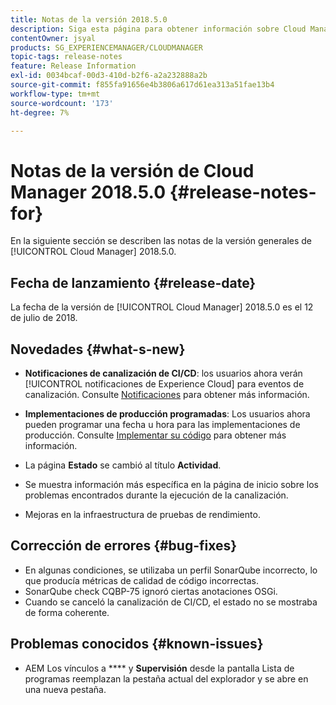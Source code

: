 ```yaml
---
title: Notas de la versión 2018.5.0
description: Siga esta página para obtener información sobre Cloud Manager 2018.5.0.
contentOwner: jsyal
products: SG_EXPERIENCEMANAGER/CLOUDMANAGER
topic-tags: release-notes
feature: Release Information
exl-id: 0034bcaf-00d3-410d-b2f6-a2a232888a2b
source-git-commit: f855fa91656e4b3806a617d61ea313a51fae13b4
workflow-type: tm+mt
source-wordcount: '173'
ht-degree: 7%

---
```


# Notas de la versión de Cloud Manager 2018.5.0 {#release-notes-for}

En la siguiente sección se describen las notas de la versión generales de [!UICONTROL Cloud Manager] 2018.5.0.

## Fecha de lanzamiento {#release-date}

La fecha de la versión de [!UICONTROL Cloud Manager] 2018.5.0 es el 12 de julio de 2018.

## Novedades {#what-s-new}

* **Notificaciones de canalización de CI/CD**: los usuarios ahora verán [!UICONTROL notificaciones de Experience Cloud] para eventos de canalización. Consulte [Notificaciones](/help/using/notifications.md) para obtener más información.

* **Implementaciones de producción programadas**: Los usuarios ahora pueden programar una fecha u hora para las implementaciones de producción. Consulte [Implementar su código](/help/using/code-deployment.md) para obtener más información.

* La página **Estado** se cambió al título **Actividad**.

* Se muestra información más específica en la página de inicio sobre los problemas encontrados durante la ejecución de la canalización.
* Mejoras en la infraestructura de pruebas de rendimiento.

## Corrección de errores {#bug-fixes}

* En algunas condiciones, se utilizaba un perfil SonarQube incorrecto, lo que producía métricas de calidad de código incorrectas.
* SonarQube check CQBP-75 ignoró ciertas anotaciones OSGi.
* Cuando se canceló la canalización de CI/CD, el estado no se mostraba de forma coherente.

## Problemas conocidos {#known-issues}

* AEM Los vínculos a **** y **Supervisión** desde la pantalla Lista de programas reemplazan la pestaña actual del explorador y se abre en una nueva pestaña.
